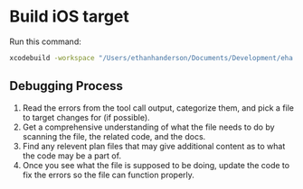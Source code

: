 # Build iOS target

Run this command:

```bash
xcodebuild -workspace "/Users/ethanhanderson/Documents/Development/eha dev/MatchTally Explorations/Pickleball Game Tracker/PickleballGameTracker.xcworkspace" -scheme "PickleballGameTrackerWatch" -configuration Debug -destination 'platform=watchOS Simulator,name=Apple Watch Ultra 3 (49mm)' build
```

## Debugging Process

1. Read the errors from the tool call output, categorize them, and pick a file to target changes for (if possible).
2. Get a comprehensive understanding of what the file needs to do by scanning the file, the related code, and the docs.
3. Find any relevent plan files that may give additional content as to what the code may be a part of.
4. Once you see what the file is supposed to be doing, update the code to fix the errors so the file can function properly.

